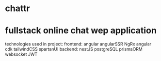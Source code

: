 # chattr

# fullstack online chat wep application 

technologies used in project:
	frontend:
		angular
		angularSSR
		NgRx
		angular cdk
		tailwindCSS
		spartanUI
	backend:
		nestJS
		postgreSQL
		prismaORM
		websocket
		JWT

